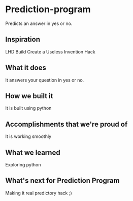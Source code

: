 # Prediction-program
Predicts an answer in yes or no.
## Inspiration
LHD Build Create a Useless Invention Hack
## What it does
It answers your question in yes or no.
## How we built it
It is built using python
## Accomplishments that we're proud of
It is working smoothly
## What we learned
Exploring python
## What's next for Prediction Program
Making it real predictory hack ;)
